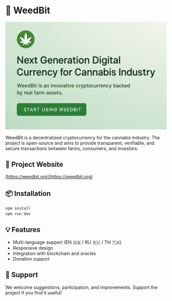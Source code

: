 # 🌿 WeedBit

![Preview](./public/img/smm.png)

WeedBit is a decentralized cryptocurrency for the cannabis industry. The project is open-source and aims to provide transparent, verifiable, and secure transactions between farms, consumers, and investors.

## 🔗 Project Website
[https://weedbit.org](https://weedbit.org)

## 📦 Installation

```bash
npm install
npm run dev
```

## 💡 Features
- Multi-language support (EN 🇬🇧 / RU 🇷🇺 / TH 🇹🇭)
- Responsive design
- Integration with blockchain and oracles
- Donation support

## 🤝 Support
We welcome suggestions, participation, and improvements. Support the project if you find it useful!